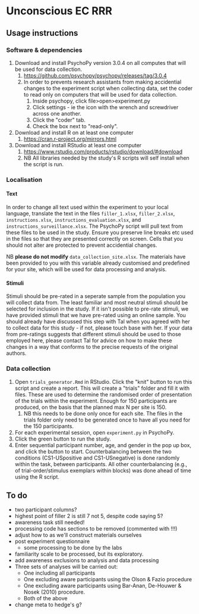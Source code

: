 # Unconscious EC RRR

## Usage instructions

### Software & dependencies

1. Download and install PsychoPy version 3.0.4 on all computes that will be used for data collection.
   1. https://github.com/psychopy/psychopy/releases/tag/3.0.4
   2. In order to prevents research assistants from making accidential changes to the experiment script when collecting data, set the coder to read only on computers that will be used for data collection.
      1.  Inside psychopy, click file>open>experiment.py
      2. Click settings - ie the icon with the wrench and screwdriver across one another.
      3. Click the "coder" tab.
      4. Check the box next to "read-only". 
2. Download and install R on at least one computer
   1. https://cran.r-project.org/mirrors.html
3. Download and install RStudio at least one computer
   1. https://www.rstudio.com/products/rstudio/download/#download
   2. NB All libraries needed by the study's R scripts will self install when the script is run. 

### Localisation

#### Text

In order to change all text used within the experiment to your local language, translate the text in the files `filler_1.xlsx`, `filler_2.xlsx`, `instructions.xlsx`, `instructions_evaluation.xlsx`, and `instructions_surveillance.xlsx`. The PsychoPy script will pull text from these files to be used in the study. Ensure you preserve line breaks etc used in the files so that they are presented correctly on screen. Cells that you should not alter are protected to prevent accidential changes.

NB **please do not modify** `data_collection_site.xlsx`. The materials have been provided to you with this variable already customised and predefined for your site, which will be used for data processing and analysis.

#### Stimuli

Stimuli should be pre-rated in a seperate sample from the population you will collect data from. The least familiar and most neutral stimuli should be selected for inclusion in the study. If it isn't possible to pre-rate stimuli, we have provided stimuli that we have pre-rated using an online sample. You should already have discussed this step with Tal when you agreed with her to collect data for this study - if not, please touch base with her. If your data from pre-ratings suggests that different stimuli should be used to those employed here, please contact Tal for advice on how to make these changes in a way that conforms to the precise requests of the original authors.  

### Data collection

1. Open `trials_generator.Rmd` in RStudio. Click the "knit" button to run this script and create a report. This will create a "trials" folder and fill it with files. These are used to determine the randomised order of presentation of the trials within the experiment. Enough for 150 participants are produced, on the basis that the planned max N per site is 150. 
   1. NB this needs to be done only once for each site. The files in the trials folder only need to be generated once to have all you need for the 150 participants. 
2. For each experimental session, open `experiment.py` in PsychoPy. 
3. Click the green button to run the study.
4. Enter sequential participant number, age, and gender in the pop up box, and click the button to start. Counterbalancing between the two conditions (CS1-USpositive and CS1-USnegative) is done randomly within the task, between participants. All other counterbalancing (e.g., of trial-order/stimulus exemplars within blocks) was done ahead of time using the R script. 

## To do

- two participant columns?
- highest point of filler 2 is still 7 not 5, despite code saying 5?
- awareness task still needed!
- processing code has sections to be removed (commented with !!!)
- adjust how to as we'll construct materials ourselves
- post experiment questionnaire
  - some processing to be done by the labs
- familiarity scale to be processed, but its exploratory.
- add awareness exclusions to analysis and data processing
- Three sets of analyses will be carried out:
  - One including all participants
  - One excluding aware participants using the Olson & Fazio procedure
  - One excluding aware participants using Bar-Anan, De-Houwer & Nosek (2010) procedure.
  - Both of the above
- change meta to hedge's g?







